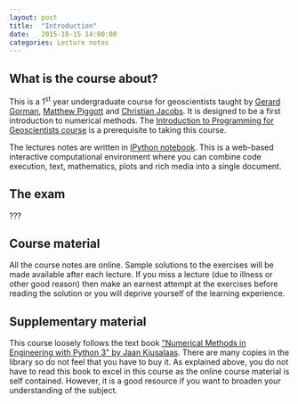 ```yaml
---
layout: post
title:  "Introduction"
date:   2015-10-15 14:00:00
categories: Lecture notes
---
```


## What is the course about?

This is a 1<sup>st</sup> year undergraduate course for geoscientists taught by [Gerard Gorman](http://www.imperial.ac.uk/people/g.gorman), [Matthew Piggott](http://www.imperial.ac.uk/people/m.d.piggott) and [Christian Jacobs](http://christianjacobs.uk). It is designed to be a first introduction to numerical methods. The [Introduction to Programming for Geoscientists course](http://ggorman.github.io/Introduction-to-programming-for-geoscientists/) is a prerequisite to taking this course.

The lectures notes are written in [IPython notebook](http://ipython.org/notebook.html). This is a web-based interactive computational environment where you can combine code execution, text, mathematics, plots and rich media into a single document.

## The exam

???

## Course material

All the course notes are online. Sample solutions to the exercises will be made available after each lecture. If you miss a lecture (due to illness or other good reason) then make an earnest attempt at the exercises before reading the solution or you will deprive yourself of the learning experience.

## Supplementary material

This course loosely follows the text book ["Numerical Methods in Engineering with Python 3" by Jaan Kiusalaas](http://www.cambridge.org/us/academic/subjects/engineering/engineering-mathematics-and-programming/numerical-methods-engineering-python-3-3rd-edition). There are many copies in the library so do not feel that you have to buy it. As explained above, you do not have to read this book to excel in this course as the online course material is self contained. However, it is a good resource if you want to broaden your understanding of the subject.
